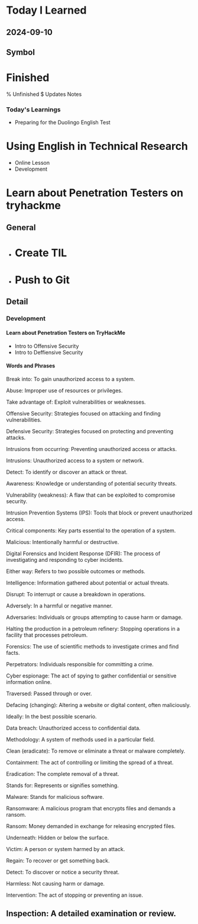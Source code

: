 # Today I Learned

## 2024-09-10

## Symbol
# Finished
% Unfinished
$ Updates Notes


### Today's Learnings
  - Preparing for the Duolingo English Test
   # Using English in Technical Research

  - Online Lesson
  - Development
   # Learn about Penetration Testers on tryhackme

## General
  - # Create TIL
  - # Push to Git



## Detail

### Development
#### Learn about Penetration Testers on TryHackMe
- Intro to Offensive Security
- Intro to Deffiensive Security

#### Words and Phrases
Break into: To gain unauthorized access to a system.

Abuse: Improper use of resources or privileges.

Take advantage of: Exploit vulnerabilities or weaknesses.

Offensive Security: Strategies focused on attacking and finding vulnerabilities.

Defensive Security: Strategies focused on protecting and preventing attacks.

Intrusions from occurring: Preventing unauthorized access or attacks.

Intrusions: Unauthorized access to a system or network.

Detect: To identify or discover an attack or threat.

Awareness: Knowledge or understanding of potential security threats.

Vulnerability (weakness): A flaw that can be exploited to compromise security.

Intrusion Prevention Systems (IPS): Tools that block or prevent unauthorized access.

Critical components: Key parts essential to the operation of a system.

Malicious: Intentionally harmful or destructive.

Digital Forensics and Incident Response (DFIR): The process of investigating and responding to cyber incidents.

Either way: Refers to two possible outcomes or methods.

Intelligence: Information gathered about potential or actual threats.

Disrupt: To interrupt or cause a breakdown in operations.

Adversely: In a harmful or negative manner.

Adversaries: Individuals or groups attempting to cause harm or damage.

Halting the production in a petroleum refinery: Stopping operations in a facility that processes petroleum.

Forensics: The use of scientific methods to investigate crimes and find facts.

Perpetrators: Individuals responsible for committing a crime.

Cyber espionage: The act of spying to gather confidential or sensitive information online.

Traversed: Passed through or over.

Defacing (changing): Altering a website or digital content, often maliciously.

Ideally: In the best possible scenario.

Data breach: Unauthorized access to confidential data.

Methodology: A system of methods used in a particular field.

Clean (eradicate): To remove or eliminate a threat or malware completely.

Containment: The act of controlling or limiting the spread of a threat.

Eradication: The complete removal of a threat.

Stands for: Represents or signifies something.

Malware: Stands for malicious software.

Ransomware: A malicious program that encrypts files and demands a ransom.

Ransom: Money demanded in exchange for releasing encrypted files.

Underneath: Hidden or below the surface.

Victim: A person or system harmed by an attack.

Regain: To recover or get something back.

Detect: To discover or notice a security threat.

Harmless: Not causing harm or damage.

Intervention: The act of stopping or preventing an issue.

Inspection: A detailed examination or review.
---





